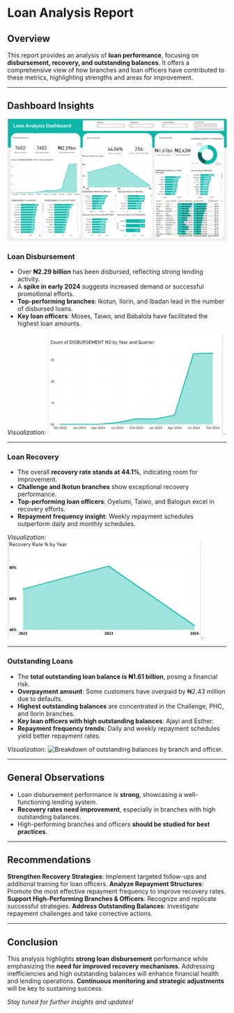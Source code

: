# Loan Analysis Report

##  Overview
This report provides an analysis of **loan performance**, focusing on **disbursement, recovery, and outstanding balances**. It offers a comprehensive view of how branches and loan officers have contributed to these metrics, highlighting strengths and areas for improvement.

---

##  Dashboard Insights
![Loan analysis dashboard](https://github.com/M0Data/Loan-Analysis-Report/blob/main/Loan%20analysis.PNG)
###  Loan Disbursement
- Over **₦2.29 billion** has been disbursed, reflecting strong lending activity.
- A **spike in early 2024** suggests increased demand or successful promotional efforts.
- **Top-performing branches**: Ikotun, Ilorin, and Ibadan lead in the number of disbursed loans.
- **Key loan officers**: Moses, Taiwo, and Babalola have facilitated the highest loan amounts.

 *Visualization:* ![Line chart depicting the number of disbursed loans over time](https://github.com/M0Data/Loan-Analysis-Report/blob/main/Loan%20line%20chart.PNG).

---

###  Loan Recovery
- The overall **recovery rate stands at 44.1%**, indicating room for improvement.
- **Challenge and Ikotun branches** show exceptional recovery performance.
- **Top-performing loan officers**: Oyelumi, Taiwo, and Balogun excel in recovery efforts.
- **Repayment frequency insight**: Weekly repayment schedules outperform daily and monthly schedules.

 *Visualization:* ![Line chart illustrating recovery trends across branches](https://github.com/M0Data/Loan-Analysis-Report/blob/main/Recovery%20loan%20image.PNG).

---

### Outstanding Loans
- The **total outstanding loan balance is ₦1.61 billion**, posing a financial risk.
- **Overpayment amount**: Some customers have overpaid by ₦2.43 million due to defaults.
- **Highest outstanding balances** are concentrated in the Challenge, PHC, and Ilorin branches.
- **Key loan officers with high outstanding balances**: Ajayi and Esther.
- **Repayment frequency trends**: Daily and weekly repayment schedules yield better repayment rates.

*Visualization:* ![Breakdown of outstanding balances by branch and officer]().

---

## General Observations
- Loan disbursement performance is **strong**, showcasing a well-functioning lending system.
- **Recovery rates need improvement**, especially in branches with high outstanding balances.
- High-performing branches and officers **should be studied for best practices**.

---

##  Recommendations
**Strengthen Recovery Strategies**: Implement targeted follow-ups and additional training for loan officers.
**Analyze Repayment Structures**: Promote the most effective repayment frequency to improve recovery rates.
**Support High-Performing Branches & Officers**: Recognize and replicate successful strategies.
**Address Outstanding Balances**: Investigate repayment challenges and take corrective actions.

---

##  Conclusion
This analysis highlights **strong loan disbursement** performance while emphasizing the **need for improved recovery mechanisms**. Addressing inefficiencies and high outstanding balances will enhance financial health and lending operations. **Continuous monitoring and strategic adjustments** will be key to sustaining success.

*Stay tuned for further insights and updates!*
